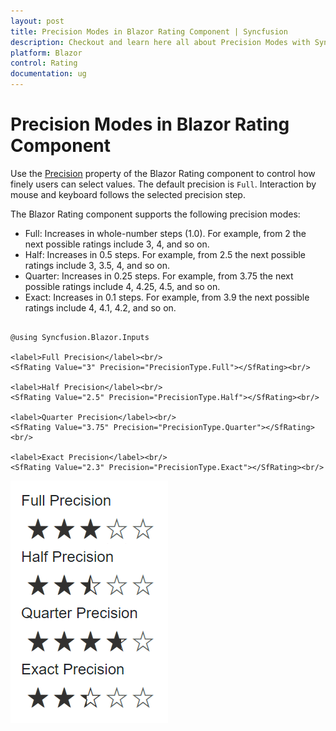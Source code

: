 ```yaml
---
layout: post
title: Precision Modes in Blazor Rating Component | Syncfusion
description: Checkout and learn here all about Precision Modes with Syncfusion Blazor Rating component in Blazor Server App and Blazor WebAssembly App.
platform: Blazor
control: Rating
documentation: ug
---
```


# Precision Modes in Blazor Rating Component

Use the [Precision](https://help.syncfusion.com/cr/blazor/Syncfusion.Blazor.Inputs.SfRating.html#Syncfusion_Blazor_Inputs_SfRating_Precision) property of the Blazor Rating component to control how finely users can select values. The default precision is `Full`. Interaction by mouse and keyboard follows the selected precision step.

The Blazor Rating component supports the following precision modes:

* Full: Increases in whole-number steps (1.0). For example, from 2 the next possible ratings include 3, 4, and so on.
* Half: Increases in 0.5 steps. For example, from 2.5 the next possible ratings include 3, 3.5, 4, and so on.
* Quarter: Increases in 0.25 steps. For example, from 3.75 the next possible ratings include 4, 4.25, 4.5, and so on.
* Exact: Increases in 0.1 steps. For example, from 3.9 the next possible ratings include 4, 4.1, 4.2, and so on.

```cshtml

@using Syncfusion.Blazor.Inputs

<label>Full Precision</label><br/>
<SfRating Value="3" Precision="PrecisionType.Full"></SfRating><br/>

<label>Half Precision</label><br/>
<SfRating Value="2.5" Precision="PrecisionType.Half"></SfRating><br/>

<label>Quarter Precision</label><br/>
<SfRating Value="3.75" Precision="PrecisionType.Quarter"></SfRating><br/>

<label>Exact Precision</label><br/>
<SfRating Value="2.3" Precision="PrecisionType.Exact"></SfRating><br/>

```

![Blazor Rating component with different Precision Types](./images/blazor-rating-precision-types.png)